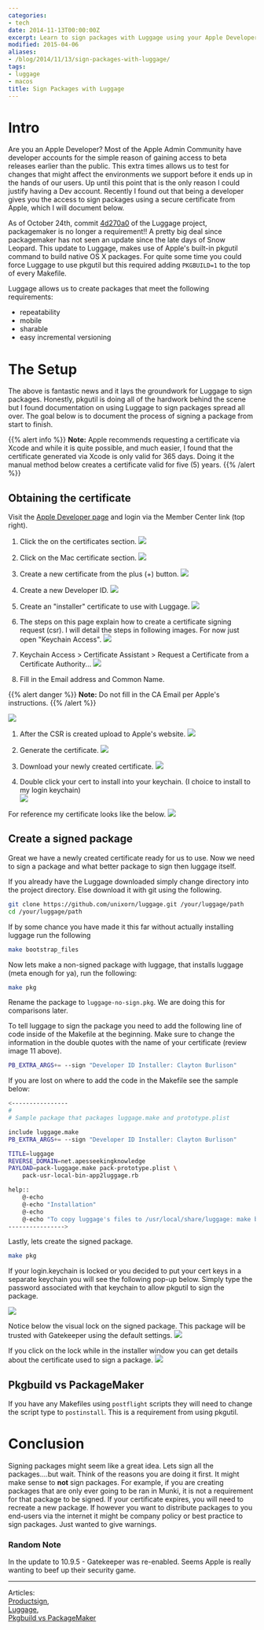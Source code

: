 ```yaml
---
categories:
- tech
date: 2014-11-13T00:00:00Z
excerpt: Learn to sign packages with Luggage using your Apple Developer Account.
modified: 2015-04-06
aliases:
- /blog/2014/11/13/sign-packages-with-luggage/
tags:
- luggage
- macos
title: Sign Packages with Luggage
---
```


# Intro
Are you an Apple Developer? Most of the Apple Admin Community have developer accounts for the simple reason of gaining access to beta releases earlier than the public. This extra times allows us to test for changes that might affect the environments we support before it ends up in the hands of our users. Up until this point that is the only reason I could justify having a Dev account. Recently I found out that being a developer gives you the access to sign packages using a secure certificate from Apple, which I will document below.

As of October 24th, commit [4d270a0](https://github.com/unixorn/luggage/commit/4d270a0dbc5f31bebbf9672d4a2970ad6316c8b4) of the Luggage project, packagemaker is no longer a requirement!! A pretty big deal since packagemaker has not seen an update since the late days of Snow Leopard. This update to Luggage, makes use of Apple's built-in pkgutil command to build native OS X packages. For quite some time you could force Luggage to use pkgutil but this required adding ``PKGBUILD=1`` to the top of every Makefile.

Luggage allows us to create packages that meet the following requirements:

* repeatability
* mobile
* sharable
* easy incremental versioning

# The Setup

The above is fantastic news and it lays the groundwork for Luggage to sign packages. Honestly, pkgutil is doing all of the hardwork behind the scene but I found documentation on using Luggage to sign packages spread all over. The goal below is to document the process of signing a package from start to finish.


{{% alert info %}}
**Note:** Apple recommends requesting a certificate via Xcode and while it is quite possible, and much easier, I found that the certificate generated via Xcode is only valid for 365 days. Doing it the manual method below creates a certificate valid for five (5) years.
{{% /alert %}}

## Obtaining the certificate
Visit the [Apple Developer page](https://developer.apple.com) and login via the Member Center link (top right).

1. Click the on the certificates section.
![](/images/2014-11-13/0-certiicates.png)

1. Click on the Mac certificate section.
![](/images/2014-11-13/0-mac-certs.png)

1. Create a new certificate from the plus (+) button.
![](/images/2014-11-13/0-new-cert.png)

1. Create a new Developer ID.
![](/images/2014-11-13/1-create-dev-id.png)

1. Create an "installer" certificate to use with Luggage.
![](/images/2014-11-13/2-dev-installer.png)

1. The steps on this page explain how to create a certificate signing request (csr). I will detail the steps in following images. For now just open "Keychain Access".
![](/images/2014-11-13/3-create-csr.png)

1. Keychain Access > Certificate Assistant > Request a Certificate from a Certificate Authority...
![](/images/2014-11-13/4-keychain-csr.png)

1. Fill in the Email address and Common Name.  

{{% alert danger %}}
**Note:** Do not fill in the CA Email per Apple's instructions.
{{% /alert %}}

![](/images/2014-11-13/5-creating-the-csr.png)

1. After the CSR is created upload to Apple's website.
![](/images/2014-11-13/6-upload-csr.png)

1. Generate the certificate.
![](/images/2014-11-13/7-generate-cert.png)

1. Download your newly created certificate.
![](/images/2014-11-13/8-dl-cert.png)

1. Double click your cert to install into your keychain. (I choice to install to my login keychain)  
![](/images/2014-11-13/9-install-cert.png)

For reference my certificate looks like the below.
![](/images/2014-11-13/10-sample-cert.png)

## Create a signed package
Great we have a newly created certificate ready for us to use. Now we need to sign a package and what better package to sign then luggage itself.

If you already have the Luggage downloaded simply change directory into the project directory. Else download it with git using the following.

```bash
git clone https://github.com/unixorn/luggage.git /your/luggage/path
cd /your/luggage/path
```

If by some chance you have made it this far without actually installing luggage run the following

```bash
make bootstrap_files
```

Now lets make a non-signed package with luggage, that installs luggage (meta enough for ya), run the following:

```bash
make pkg
```

Rename the package to ``luggage-no-sign.pkg``. We are doing this for comparisons later.

To tell luggage to sign the package you need to add the following line of code inside of the Makefile at the beginning. Make sure to change the information in the double quotes with the name of your certificate (review image 11 above).

```bash
PB_EXTRA_ARGS+= --sign "Developer ID Installer: Clayton Burlison"
```

If you are lost on where to add the code in the Makefile see the sample below:

```bash
<----------------
#
# Sample package that packages luggage.make and prototype.plist

include luggage.make
PB_EXTRA_ARGS+= --sign "Developer ID Installer: Clayton Burlison"

TITLE=luggage
REVERSE_DOMAIN=net.apesseekingknowledge
PAYLOAD=pack-luggage.make pack-prototype.plist \
	pack-usr-local-bin-app2luggage.rb

help::
	@-echo
	@-echo "Installation"
	@-echo
	@-echo "To copy luggage's files to /usr/local/share/luggage: make bootstrap_files"
---------------->
```

Lastly, lets create the signed package.

```bash
make pkg
```

If your login.keychain is locked or you decided to put your cert keys in a separate keychain you will see the following pop-up below. Simply type the password associated with that keychain to allow pkgutil to sign the package.

![](/images/2014-11-13/12-access-to-keychain.png)

Notice below the visual lock on the signed package. This package will be trusted with Gatekeeper using the default settings.
![](/images/2014-11-13/13-sign-vs-nonsign.png)

If you click on the lock while in the installer window you can get details about the certificate used to sign a package.
![](/images/2014-11-13/14-verify-sign-package-cert.png)

## Pkgbuild vs PackageMaker

If you have any Makefiles using ``postflight`` scripts they will need to change the script type to ``postinstall``. This is a requirement from using pkgutil.


# Conclusion
Signing packages might seem like a great idea. Lets sign all the packages....but wait. Think of the reasons you are doing it first. It might make sense to **not** sign packages. For example, if you are creating packages that are only ever going to be ran in Munki, it is not a requirement for that package to be signed. If your certificate expires, you will need to recreate a new package. If however you want to distribute packages to you end-users via the internet it might be company policy or best practice to sign packages. Just wanted to give warnings.


### Random Note
In the update to 10.9.5 - Gatekeeper was re-enabled. Seems Apple is really wanting to beef up their security game.

---

Articles:  
[Productsign](https://groups.google.com/forum/?fromgroups#!topic/the-luggage/9WeNMBcvKjA),  
[Luggage](https://github.com/unixorn/luggage),  
[Pkgbuild vs PackageMaker](https://groups.google.com/forum/?fromgroups#!topic/the-luggage/aCU9nNsMUaE)
